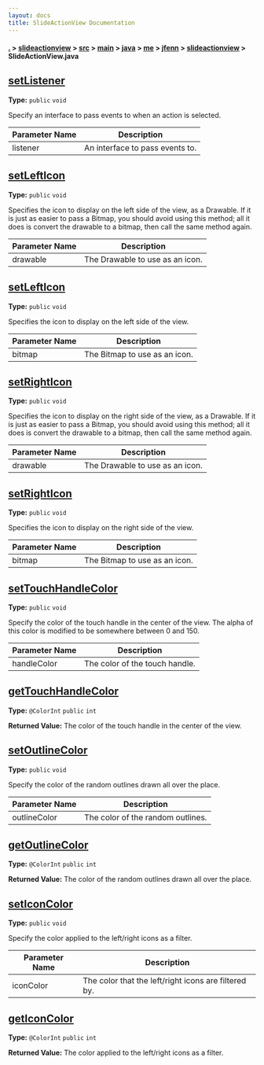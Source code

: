 ```yaml
---
layout: docs
title: SlideActionView Documentation
---
```

#### [.](./../../../../../../../index) > [slideactionview](./../../../../../../index) > [src](./../../../../../index) > [main](./../../../../index) > [java](./../../../index) > [me](./../../index) > [jfenn](./../index) > [slideactionview](./index) > **SlideActionView.java**

## [setListener](https://github.com/fennifith/SlideActionView/blob/master/slideactionview/src/main/java/me/jfenn/slideactionview/SlideActionView.java#L98)

**Type:** `public` `void`

Specify an interface to pass events to when an action 
is selected. 





|Parameter Name|Description|
|-----|-----|
|listener|An interface to pass events to.  |








## [setLeftIcon](https://github.com/fennifith/SlideActionView/blob/master/slideactionview/src/main/java/me/jfenn/slideactionview/SlideActionView.java#L108)

**Type:** `public` `void`

Specifies the icon to display on the left side of the view, 
as a Drawable. If it is just as easier to pass a Bitmap, you 
should avoid using this method; all it does is convert the 
drawable to a bitmap, then call the same method again. 





|Parameter Name|Description|
|-----|-----|
|drawable|The Drawable to use as an icon.  |








## [setLeftIcon](https://github.com/fennifith/SlideActionView/blob/master/slideactionview/src/main/java/me/jfenn/slideactionview/SlideActionView.java#L120)

**Type:** `public` `void`

Specifies the icon to display on the left side of the view. 





|Parameter Name|Description|
|-----|-----|
|bitmap|The Bitmap to use as an icon.  |








## [setRightIcon](https://github.com/fennifith/SlideActionView/blob/master/slideactionview/src/main/java/me/jfenn/slideactionview/SlideActionView.java#L130)

**Type:** `public` `void`

Specifies the icon to display on the right side of the view, 
as a Drawable. If it is just as easier to pass a Bitmap, you 
should avoid using this method; all it does is convert the 
drawable to a bitmap, then call the same method again. 





|Parameter Name|Description|
|-----|-----|
|drawable|The Drawable to use as an icon.  |








## [setRightIcon](https://github.com/fennifith/SlideActionView/blob/master/slideactionview/src/main/java/me/jfenn/slideactionview/SlideActionView.java#L143)

**Type:** `public` `void`

Specifies the icon to display on the right side of the view. 





|Parameter Name|Description|
|-----|-----|
|bitmap|The Bitmap to use as an icon.  |








## [setTouchHandleColor](https://github.com/fennifith/SlideActionView/blob/master/slideactionview/src/main/java/me/jfenn/slideactionview/SlideActionView.java#L152)

**Type:** `public` `void`

Specify the color of the touch handle in the center of 
the view. The alpha of this color is modified to be somewhere 
between 0 and 150. 





|Parameter Name|Description|
|-----|-----|
|handleColor|The color of the touch handle.  |








## [getTouchHandleColor](https://github.com/fennifith/SlideActionView/blob/master/slideactionview/src/main/java/me/jfenn/slideactionview/SlideActionView.java#L163)

**Type:** `@ColorInt` `public` `int`






**Returned Value:** The color of the touch handle in the center of the view.  








## [setOutlineColor](https://github.com/fennifith/SlideActionView/blob/master/slideactionview/src/main/java/me/jfenn/slideactionview/SlideActionView.java#L171)

**Type:** `public` `void`

Specify the color of the random outlines drawn all over the place. 





|Parameter Name|Description|
|-----|-----|
|outlineColor|The color of the random outlines.  |








## [getOutlineColor](https://github.com/fennifith/SlideActionView/blob/master/slideactionview/src/main/java/me/jfenn/slideactionview/SlideActionView.java#L180)

**Type:** `@ColorInt` `public` `int`






**Returned Value:** The color of the random outlines drawn all over the place.  








## [setIconColor](https://github.com/fennifith/SlideActionView/blob/master/slideactionview/src/main/java/me/jfenn/slideactionview/SlideActionView.java#L188)

**Type:** `public` `void`

Specify the color applied to the left/right icons as a filter. 





|Parameter Name|Description|
|-----|-----|
|iconColor|The color that the left/right icons are filtered by.  |








## [getIconColor](https://github.com/fennifith/SlideActionView/blob/master/slideactionview/src/main/java/me/jfenn/slideactionview/SlideActionView.java#L197)

**Type:** `@ColorInt` `public` `int`






**Returned Value:** The color applied to the left/right icons as a filter.  








